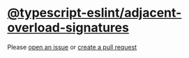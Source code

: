 [@typescript-eslint/adjacent-overload-signatures](https://typescript-eslint.io/rules/adjacent-overload-signatures)
==================================================================================================================
Please [open an issue](https://github.com/professional-js/eslint-config/issues/new)
or [create a pull request](https://github.com/professional-js/eslint-config/edit/main/src/rules-configurations/@typescript-eslint/adjacent-overload-signatures.md)
